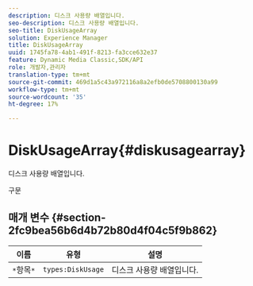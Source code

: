 ```yaml
---
description: 디스크 사용량 배열입니다.
seo-description: 디스크 사용량 배열입니다.
seo-title: DiskUsageArray
solution: Experience Manager
title: DiskUsageArray
uuid: 1745fa78-4ab1-491f-8213-fa3cce632e37
feature: Dynamic Media Classic,SDK/API
role: 개발자,관리자
translation-type: tm+mt
source-git-commit: 469d1a5c43a972116a8a2efb0de5708800130a99
workflow-type: tm+mt
source-wordcount: '35'
ht-degree: 17%

---
```



# DiskUsageArray{#diskusagearray}

디스크 사용량 배열입니다.

구문

## 매개 변수 {#section-2fc9bea56b6d4b72b80d4f04c5f9b862}

| 이름 | 유형 | 설명 |
|---|---|---|
| `*`항목`*` | `types:DiskUsage` | 디스크 사용량 배열입니다. |


